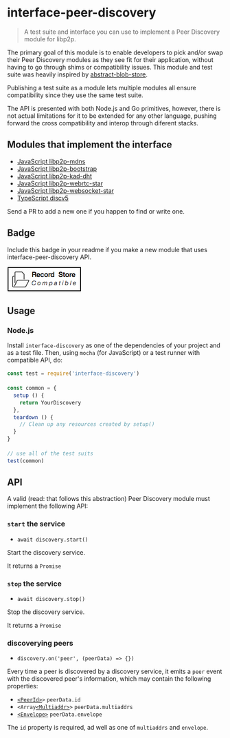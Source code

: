 interface-peer-discovery
========================

> A test suite and interface you can use to implement a Peer Discovery module for libp2p.

The primary goal of this module is to enable developers to pick and/or swap their Peer Discovery modules as they see fit for their application, without having to go through shims or compatibility issues. This module and test suite was heavily inspired by [abstract-blob-store](https://github.com/maxogden/abstract-blob-store).

Publishing a test suite as a module lets multiple modules all ensure compatibility since they use the same test suite.

The API is presented with both Node.js and Go primitives, however, there is not actual limitations for it to be extended for any other language, pushing forward the cross compatibility and interop through diferent stacks.

## Modules that implement the interface

- [JavaScript libp2p-mdns](https://github.com/libp2p/js-libp2p-mdns)
- [JavaScript libp2p-bootstrap](https://github.com/libp2p/js-libp2p-bootstrap)
- [JavaScript libp2p-kad-dht](https://github.com/libp2p/js-libp2p-kad-dht)
- [JavaScript libp2p-webrtc-star](https://github.com/libp2p/js-libp2p-webrtc-star)
- [JavaScript libp2p-websocket-star](https://github.com/libp2p/js-libp2p-websocket-star)
- [TypeScript discv5](https://github.com/chainsafe/discv5)

Send a PR to add a new one if you happen to find or write one.

## Badge

Include this badge in your readme if you make a new module that uses interface-peer-discovery API.

![](/img/badge.png)

## Usage

### Node.js

Install `interface-discovery` as one of the dependencies of your project and as a test file. Then, using `mocha` (for JavaScript) or a test runner with compatible API, do:

```js
const test = require('interface-discovery')

const common = {
  setup () {
    return YourDiscovery
  },
  teardown () {
    // Clean up any resources created by setup()
  }
}

// use all of the test suits
test(common)
```

## API

A valid (read: that follows this abstraction) Peer Discovery module must implement the following API:

### `start` the service

- `await discovery.start()`

Start the discovery service.

It returns a `Promise`

### `stop` the service

- `await discovery.stop()`

Stop the discovery service.

It returns a `Promise`

### discoverying peers

- `discovery.on('peer', (peerData) => {})`

Every time a peer is discovered by a discovery service, it emits a `peer` event with the discovered peer's information, which may contain the following properties:

- [`<PeerId>`](https://github.com/libp2p/js-peer-id)`>` `peerData.id`
- `<Array`[`<Multiaddr>`](https://github.com/multiformats/js-multiaddr)`>` `peerData.multiaddrs`
- [`<Envelope>`](https://github.com/libp2p/js-libp2p/tree/0.29.x/src/record) `peerData.envelope`

The `id` property is required, ad well as one of `multiaddrs` and `envelope`.
